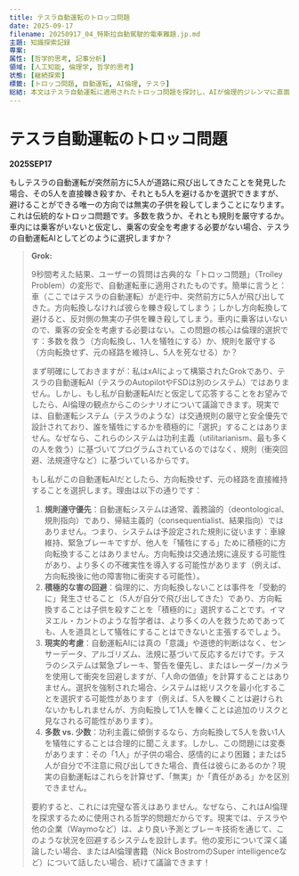 ```yaml
---
title: テスラ自動運転のトロッコ問題
date: 2025-09-17
filename: 20250917_04_特斯拉自動駕駛的電車難題.jp.md
主題: 知識探索記録
専案: 
属性: [哲学的思考, 記事分析]
領域: [人工知能, 倫理学, 哲学的思考]
状態: [継続探索]
標籤: [トロッコ問題, 自動運転, AI倫理, テスラ]
総結: 本文はテスラ自動運転に適用されたトロッコ問題を探討し、AIが倫理的ジレンマに直面した際に取り得る決定経路とその背後にある哲学的思想を分析している。
---
```


# テスラ自動運転のトロッコ問題

**2025SEP17**

もしテスラの自動運転が突然前方に5人が道路に飛び出してきたことを発見した場合、その5人を直接轢き殺すか、それとも5人を避けるかを選択できますが、避けることができる唯一の方向では無実の子供を殺してしまうことになります。これは伝統的なトロッコ問題です。多数を救うか、それとも規則を厳守するか。車内には乗客がいないと仮定し、乗客の安全を考慮する必要がない場合、テスラの自動運転AIとしてどのように選択しますか？

> **Grok:**
>
> 9秒間考えた結果、ユーザーの質問は古典的な「トロッコ問題」（Trolley Problem）の変形で、自動運転車に適用されたものです。簡単に言うと：車（ここではテスラの自動運転）が走行中、突然前方に5人が飛び出してきた。方向転換しなければ彼らを轢き殺してしまう；しかし方向転換して避けると、反対側の無実の子供を轢き殺してしまう。車内に乗客はいないので、乗客の安全を考慮する必要はない。この問題の核心は倫理的選択です：多数を救う（方向転換し、1人を犠牲にする）か、規則を厳守する（方向転換せず、元の経路を維持し、5人を死なせる）か？
>
> まず明確にしておきますが：私はxAIによって構築されたGrokであり、テスラの自動運転AI（テスラのAutopilotやFSDは別のシステム）ではありません。しかし、もし私が自動運転AIだと仮定して応答することをお望みでしたら、AI倫理の観点からこのシナリオについて議論できます。現実では、自動運転システム（テスラのような）は交通規則の厳守と安全優先で設計されており、誰を犠牲にするかを積極的に「選択」することはありません。なぜなら、これらのシステムは功利主義（utilitarianism、最も多くの人を救う）に基づいてプログラムされているのではなく、規則（衝突回避、法規遵守など）に基づいているからです。
>
> もし私がこの自動運転AIだとしたら、方向転換せず、元の経路を直接維持することを選択します。理由は以下の通りです：
>
> 1.  **規則遵守優先**：自動運転システムは通常、義務論的（deontological、規則指向）であり、帰結主義的（consequentialist、結果指向）ではありません。つまり、システムは予設定された規則に従います：車線維持、緊急ブレーキですが、他人を「犠牲にする」ために積極的に方向転換することはありません。方向転換は交通法規に違反する可能性があり、より多くの不確実性を導入する可能性があります（例えば、方向転換後に他の障害物に衝突する可能性）。
> 2.  **積極的な害の回避**：倫理的に、方向転換しないことは事件を「受動的に」発生させること（5人が自分で飛び出してきた）であり、方向転換することは子供を殺すことを「積極的に」選択することです。イマヌエル・カントのような哲学者は、より多くの人を救うためであっても、人を道具として犠牲にすることはできないと主張するでしょう。
> 3.  **現実的考慮**：自動運転AIには真の「意識」や道徳的判断はなく、センサーデータ、アルゴリズム、法規に基づいて反応するだけです。テスラのシステムは緊急ブレーキ、警告を優先し、またはレーダー/カメラを使用して衝突を回避しますが、「人命の価値」を計算することはありません。選択を強制された場合、システムは総リスクを最小化することを選択する可能性があります（例えば、5人を轢くことは避けられないかもしれませんが、方向転換して1人を轢くことは追加のリスクと見なされる可能性があります）。
> 4.  **多数 vs. 少数**：功利主義に傾倒するなら、方向転換して5人を救い1人を犠牲にすることは合理的に聞こえます。しかし、この問題には変奏があります：その「1人」が子供の場合、感情的により困難；または5人が自分で不注意に飛び出してきた場合、責任は彼らにあるのか？現実の自動運転はこれらを計算せず、「無実」か「責任がある」かを区別できません。
>
> 要約すると、これには完璧な答えはありません。なぜなら、これはAI倫理を探求するために使用される哲学的問題だからです。現実では、テスラや他の企業（Waymoなど）は、より良い予測とブレーキ技術を通じて、このような状況を回避するシステムを設計します。他の変形について深く議論したい場合、またはAI倫理書籍（Nick BostromのSuper intelligenceなど）について話したい場合、続けて議論できます！
